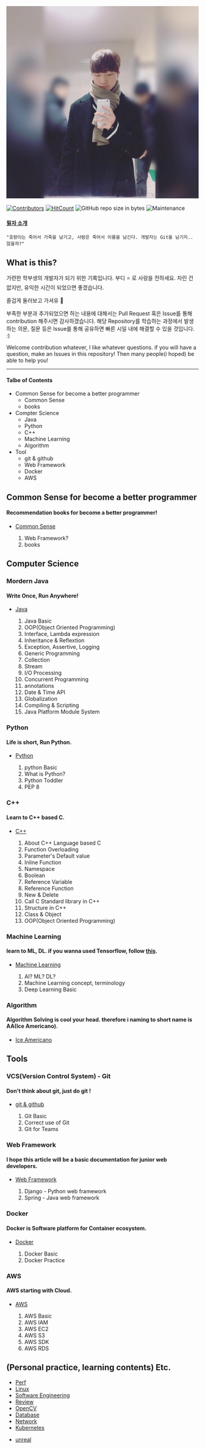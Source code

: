 
<div align=center>

![](/assets/training_main.png)

</div>

[![Contributors](https://img.shields.io/badge/contributors-1-green.svg?style=flat-square)](/CONTRIBUTING.md) 
[![HitCount](http://hits.dwyl.io/rjs1197/training.svg)](http://hits.dwyl.io/rjs1197/training) 
![GitHub repo size in bytes](https://img.shields.io/github/repo-size/badges/shields.svg) 
![Maintenance](https://img.shields.io/maintenance/yes/2018.svg)  


#### [필자 소개](/resume/README.md)  

```
"호랑이는 죽어서 가죽을 남기고, 사람은 죽어서 이름을 남긴다. 개발자는 Git을 남기지.. 않을까?"  
```

## What is this?  

가련한 학부생의 개발자가 되기 위한 기록입니다. 부디 :star: 로 사랑을 전하세요. 차린 건 없지만, 유익한 시간이 되었으면 좋겠습니다.  

즐겁게 둘러보고 가셔유 :pray:  

부족한 부분과 추가되었으면 하는 내용에 대해서는 Pull Request 혹은 Issue를 통해 contribution 해주시면 감사하겠습니다. 해당 Repository를 학습하는 과정에서 발생하는 의문, 질문 등은 Issue를 통해 공유하면 빠른 시일 내에 해결할 수 있을 것입니다. :)

Welcome contribution whatever, I like whatever questions. if you will have a question, make an Issues in this repository! Then many people(i hoped) be able to help you!     

---

#### Talbe of Contents 

- Common Sense for become a better programmer
	- Common Sense  
	- books  
- Compter Science  
	- Java  
	- Python  
	- C++  
	- Machine Learning  
	- Algorithm  
- Tool 
	- git & github  
	- Web Framework  
	- Docker  
	- AWS  
  
## Common Sense for become a better programmer

#### Recommendation books for become a better programmer!

- [Common Sense](/commonsense/README.md)

	1. Web Framework?
	2. books

## Computer Science  

### Mordern Java  

#### Write Once, Run Anywhere!  

- [Java](/java/README.md)  

	1. Java Basic  
	2. OOP(Object Oriented Programming)  
	3. Interface, Lambda expression  
	4. Inheritance & Reflextion  
	5. Exception, Assertive, Logging  
	6. Generic Programming  
	7. Collection  
	8. Stream  
	9. I/O Processing  
	10. Concurrent Programming  
	11. annotations  
	12. Date & Time API  
	13. Globalization  
	14. Compiling & Scripting  
	15. Java Platform Module System  

### Python  

#### Life is short, Run Python.  

- [Python](/python/README.md)  

	1. python Basic  
	2. What is Python?  
	3. Python Toddler  
	4. PEP 8  

### C++  

#### Learn to C++ based C.  

- [C++](/c++/README.md)  

	1. About C++ Language based C  
	2. Function Overloading  
	3. Parameter's Default value  
	4. Inline Function  
	5. Namespace  
	6. Boolean  
	7. Reference Variable  
	8. Reference Function  
	9. New & Delete  
	10. Call C Standard library in C++  
	11. Structure in C++  
	12. Class & Object  
	13. OOP(Object Oriented Programming)  

### Machine Learning  

#### learn to ML, DL. if you wanna used Tensorflow, follow [this](https://github.com/JuniorDevelopersKR/facevalue).  

- [Machine Learning](/machine_learning/README.md)  

	1. AI? ML? DL?  
	2. Machine Learning concept, terminology  
	3. Deep Learning Basic  

### Algorithm  

#### Algorithm Solving is cool your head.  therefore i naming to short name is AA(Ice Americano).  

- [Ice Americano](https://github.com/rjs1197/iceamericano)  

## Tools  

### VCS(Version Control System) - Git  

#### Don't think about git, just do git !  

- [git & github](/git/README.md)
	
	1. Git Basic  
	2. Correct use of Git  
	3. Git for Teams  

### Web Framework  

#### I hope this article will be a basic documentation for junior web developers.  

- [Web Framework](/web/README.md)
	
	1. Django - Python web framework  
	2. Spring - Java web framework  

### Docker  

#### Docker is Software platform for Container ecosystem.  

- [Docker](/docker/README.md)
	
	1. Docker Basic  
	2. Docker Practice  

### AWS  

#### AWS starting with Cloud.  

- [AWS](/aws/README.md)  

	1. AWS Basic  
	2. AWS IAM  
	3. AWS EC2
	4. AWS S3 
	5. AWS SDK
	6. AWS RDS  

## (Personal practice, learning contents) Etc.  

- [Perf](/perf/README.md)  
- [Linux](/linux/README.md)  
- [Software Engineering](/softwareengineering/README.md)  
- [Review](/review/README.md)  
- [OpenCV](/opencv/README.md)  
- [Database](/database/README.md)  
- [Network](/network/README.md)  
- [Kubernetes](/kubernetes/README.md)  

* [unreal](/unreal/README.md)

